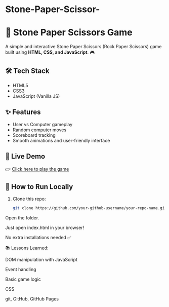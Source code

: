 # Stone-Paper-Scissor-
# 🚀 Stone Paper Scissors Game

A simple and interactive Stone Paper Scissors (Rock Paper Scissors) game built using **HTML, CSS, and JavaScript**. 🎮

## 🛠️ Tech Stack
- HTML5
- CSS3
- JavaScript (Vanilla JS)

## ✨ Features
- User vs Computer gameplay
- Random computer moves
- Scoreboard tracking
- Smooth animations and user-friendly interface



## 🚀 Live Demo

👉 [Click here to play the game](https://imshk.github.io/Stone-Paper-Scissor-/)

## 🧠 How to Run Locally

1. Clone this repo:
   ```bash
   git clone https://github.com/your-github-username/your-repo-name.git

Open the folder.

Just open index.html in your browser!

No extra installations needed ✅

📚 Lessons Learned: 

DOM manipulation with JavaScript

Event handling

Basic game logic

CSS

git, GitHub, GitHub Pages




